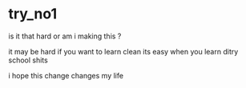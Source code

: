 # try_no1
is it that hard or am i making this ?



it may be hard if you want to learn clean
its easy when you learn ditry school shits


i hope this change changes my life

